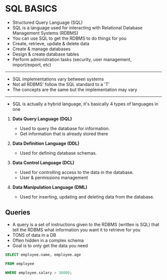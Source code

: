 # SQL BASICS
* Structured Query Language (SQL)
* SQL is a language used for interacting with Relational Database Management Systems (RDBMS)
* You can use SQL to get the RDBMS to do things for you
* Create, retrieve, update & delete data
* Create & manage databases
* Design & create database tables
* Perform administration tasks (security, user management, import/export, etc)

-----------

* SQL implementations vary between systems
* Not all RDBMS' follow the SQL standard to a 'T'
* The concepts are the same but the implementation may vary

-----------

* SQL is actually a hybrid language, it's basically 4 types of languages in one

1. **Data Query Language (DQL)**
     - Used to query the database for information.
     - Get information that is already stored there

2. **Data Definition Language (DDL)**
     - Used for defining database schemas.

3. **Data Control Language (DCL)**
     - Used for controlling access to the data in the database.
     - User & permissions management

4. **Data Manipulation Language (DML)**
     - Used for inserting, updating and deleting data from the database.

## Queries

-  A query is a set of instructions given to the RDBMS (written is SQL) that tell the RDBMS what information you want it to retrieve for you
- TONS of data in a DB
- Often hidden in a complex schema
- Goal is to only get the data you need

```SQL
SELECT employee.name, employee.age

FROM employee

WHERE employee.salary > 30000;
```